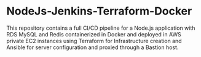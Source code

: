 # NodeJs-Jenkins-Terraform-Docker
 
This repository contains a full CI/CD pipeline for a Node.js application with RDS MySQL and Redis containerized in Docker and deployed in AWS private EC2 instances using Terraform for Infrastructure creation and  Ansible for server configuration and proxied through a Bastion host.
